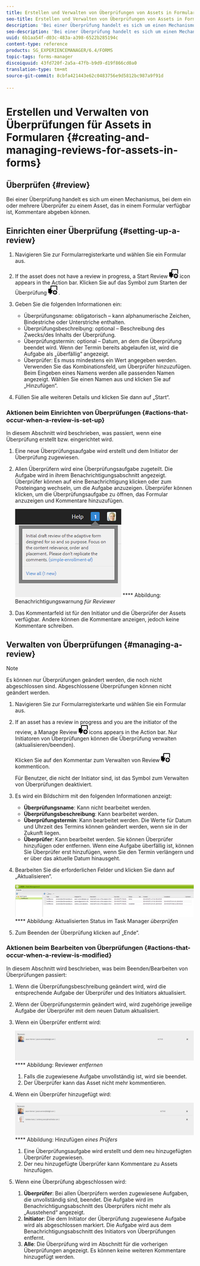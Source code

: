 ```yaml
---
title: Erstellen und Verwalten von Überprüfungen von Assets in Formularen
seo-title: Erstellen und Verwalten von Überprüfungen von Assets in Formularen
description: 'Bei einer Überprüfung handelt es sich um einen Mechanismus, bei dem ein oder mehrere Überprüfer zu einem Asset, das in einem Formular verfügbar ist, Kommentare abgeben können. '
seo-description: 'Bei einer Überprüfung handelt es sich um einen Mechanismus, bei dem ein oder mehrere Überprüfer zu einem Asset, das in einem Formular verfügbar ist, Kommentare abgeben können. '
uuid: 6b1aa54f-d03c-483a-a398-6522b285194c
content-type: reference
products: SG_EXPERIENCEMANAGER/6.4/FORMS
topic-tags: forms-manager
discoiquuid: 43fd720f-2a5a-47fb-b9d9-d19f866cd0a0
translation-type: tm+mt
source-git-commit: 8cbfa421443e62c0483756e9d5812bc987a9f91d

---
```



# Erstellen und Verwalten von Überprüfungen für Assets in Formularen {#creating-and-managing-reviews-for-assets-in-forms}

## Überprüfen {#review}

Bei einer Überprüfung handelt es sich um einen Mechanismus, bei dem ein oder mehrere Überprüfer zu einem Asset, das in einem Formular verfügbar ist, Kommentare abgeben können.

## Einrichten einer Überprüfung {#setting-up-a-review}

1. Navigieren Sie zur Formularregisterkarte und wählen Sie ein Formular aus.
1. If the asset does not have a review in progress, a Start Review ![aem6forms_review_chat_comment](assets/aem6forms_review_chat_comment.png) icon appears in the Action bar. Klicken Sie auf das Symbol zum Starten der Überprüfung ![aem6forms_review_chat_comment](assets/aem6forms_review_chat_comment.png) .
1. Geben Sie die folgenden Informationen ein:

   * Überprüfungsname: obligatorisch – kann alphanumerische Zeichen, Bindestriche oder Unterstriche enthalten.
   * Überprüfungsbeschreibung: optional – Beschreibung des Zwecks/des Inhalts der Überprüfung.
   * Überprüfungstermin: optional – Datum, an dem die Überprüfung beendet wird. Wenn der Termin bereits abgelaufen ist, wird die Aufgabe als „überfällig“ angezeigt.
   * Überprüfer: Es muss mindestens ein Wert angegeben werden. Verwenden Sie das Kombinationsfeld, um Überprüfer hinzuzufügen. Beim Eingeben eines Namens werden alle passenden Namen angezeigt. Wählen Sie einen Namen aus und klicken Sie auf „Hinzufügen“.

1. Füllen Sie alle weiteren Details und klicken Sie dann auf „Start“.

### Aktionen beim Einrichten von Überprüfungen {#actions-that-occur-when-a-review-is-set-up}

In diesem Abschnitt wird beschrieben, was passiert, wenn eine Überprüfung erstellt bzw. eingerichtet wird.

1. Eine neue Überprüfungsaufgabe wird erstellt und dem Initiator der Überprüfung zugewiesen.
1. Allen Überprüfern wird eine Überprüfungsaufgabe zugeteilt. Die Aufgabe wird in ihrem Benachrichtigungsabschnitt angezeigt. Überprüfer können auf eine Benachrichtigung klicken oder zum Posteingang wechseln, um die Aufgabe anzuzeigen. Überprüfer können klicken, um die Überprüfungsaufgabe zu öffnen, das Formular anzuzeigen und Kommentare hinzuzufügen.

   ![Warnung bei Überprüferbenachrichtigungen](assets/noti.png)
   **** Abbildung: Benachrichtigungswarnung *für Reviewer*

1. Das Kommentarfeld ist für den Initiator und die Überprüfer der Assets verfügbar. Andere können die Kommentare anzeigen, jedoch keine Kommentare schreiben.

## Verwalten von Überprüfungen {#managing-a-review}

>[!NOTE]
>
>Es können nur Überprüfungen geändert werden, die noch nicht abgeschlossen sind. Abgeschlossene Überprüfungen können nicht geändert werden.

1. Navigieren Sie zur Formularregisterkarte und wählen Sie ein Formular aus.

1. If an asset has a review in progress and you are the initiator of the review, a Manage Review ![aem6forms_review_chat_comment](assets/aem6forms_review_chat_comment.png) icons appears in the Action bar. Nur Initiatoren von Überprüfungen können die Überprüfung verwalten (aktualisieren/beenden).

   Klicken Sie auf den Kommentar zum Verwalten von Review ![aem6forms_review_chat_](assets/aem6forms_review_chat_comment.png)kommenticon.

   Für Benutzer, die nicht der Initiator sind, ist das Symbol zum Verwalten von Überprüfungen deaktiviert.

1. Es wird ein Bildschirm mit den folgenden Informationen anzeigt:

   * **Überprüfungsname**: Kann nicht bearbeitet werden.
   * **Überprüfungsbeschreibung**: Kann bearbeitet werden.
   * **Überprüfungstermin**: Kann bearbeitet werden. Die Werte für Datum und Uhrzeit des Termins können geändert werden, wenn sie in der Zukunft liegen.
   * **Überprüfer**: Kann bearbeitet werden. Sie können Überprüfer hinzufügen oder entfernen. Wenn eine Aufgabe überfällig ist, können Sie Überprüfer erst hinzufügen, wenn Sie den Termin verlängern und er über das aktuelle Datum hinausgeht.

1. Bearbeiten Sie die erforderlichen Felder und klicken Sie dann auf „Aktualisieren“.

   ![Überprüfen des aktuellen Status im Task Manager](assets/tskmgr.png)
   **** Abbildung: Aktualisierten Status im Task Manager *überprüfen*

1. Zum Beenden der Überprüfung klicken auf „Ende“.

### Aktionen beim Bearbeiten von Überprüfungen {#actions-that-occur-when-a-review-is-modified}

In diesem Abschnitt wird beschrieben, was beim Beenden/Bearbeiten von Überprüfungen passiert:

1. Wenn die Überprüfungsbeschreibung geändert wird, wird die entsprechende Aufgabe der Überprüfer und des Initiators aktualisiert.
1. Wenn der Überprüfungstermin geändert wird, wird zugehörige jeweilige Aufgabe der Überprüfer mit dem neuen Datum aktualisiert.

1. Wenn ein Überprüfer entfernt wird:

   ![Entfernen von Überprüfern](assets/removeduser.png)
   **** Abbildung: Reviewer *entfernen*

   1. Falls die zugewiesene Aufgabe unvollständig ist, wird sie beendet.
   1. Der Überprüfer kann das Asset nicht mehr kommentieren.

1. Wenn ein Überprüfer hinzugefügt wird:

   ![Hinzufügen von Überprüfern](assets/addedreviewer.png)
   **** Abbildung: Hinzufügen *eines Prüfers*

   1. Eine Überprüfungsaufgabe wird erstellt und dem neu hinzugefügten Überprüfer zugewiesen.
   1. Der neu hinzugefügte Überprüfer kann Kommentare zu Assets hinzufügen.

1. Wenn eine Überprüfung abgeschlossen wird:

   1. **Überprüfer**: Bei allen Überprüfern werden zugewiesene Aufgaben, die unvollständig sind, beendet. Die Aufgabe wird im Benachrichtigungsabschnitt des Überprüfers nicht mehr als „Ausstehend“ angezeigt.
   1. **Initiator**: Die dem Initiator der Überprüfung zugewiesene Aufgabe wird als abgeschlossen markiert. Die Aufgabe wird aus dem Benachrichtigungsabschnitt des Initiators von Überprüfungen entfernt.
   1. **Alle**: Die Überprüfung wird im Abschnitt für die vorherigen Überprüfungen angezeigt. Es können keine weiteren Kommentare hinzugefügt werden.

